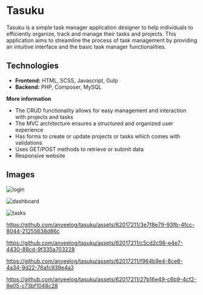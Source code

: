 # Tasuku

Tasuku is a simple task manager application designer to help individuals to efficiently organize, track and manage their tasks and projects. This application aims to streamline the process of task management by providing an intuitive interface and the basic task manager functionalities.



## Technologies

- <strong>Frontend:</strong> HTML, SCSS, Javascript, Gulp
- <strong>Backend:</strong> PHP, Composer, MySQL


<strong>More information</strong>

- The CRUD functionality allows for easy management and interaction with projects and tasks
- The MVC architecture ensures a structured and organized user experience
- Has forms to create or update projects or tasks which comes with validations
- Uses GET/POST methods to retrieve or submit data
- Responsive website


## Images

![login](https://github.com/anyeelog/tasuku/assets/62017211/c384f915-34a8-42da-8134-9a5895cd7b3a)

![dashboard](https://github.com/anyeelog/tasuku/assets/62017211/be0b4c22-ed6f-486b-aa6b-1ecb11e9ea27)

![tasks](https://github.com/anyeelog/tasuku/assets/62017211/bbd969fa-a3e0-4f1f-909e-6d66a5d17871)

https://github.com/anyeelog/tasuku/assets/62017211/3e7f8e79-93fb-4fcc-8044-21255638d86c

https://github.com/anyeelog/tasuku/assets/62017211/c5cd2c98-e4e7-4430-88cd-9f335a703228

https://github.com/anyeelog/tasuku/assets/62017211/f964b9e4-8ce8-4a34-9d22-76afc939e4a3

https://github.com/anyeelog/tasuku/assets/62017211/27b16e49-c6b9-4cf2-8e05-c73bf1048c28
